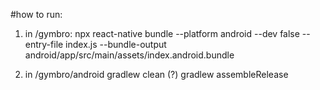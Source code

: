#how to run: 
1. in /gymbro:
npx react-native bundle --platform android --dev false --entry-file index.js --bundle-output android/app/src/main/assets/index.android.bundle

2. in /gymbro/android 
gradlew clean (?)
gradlew assembleRelease
